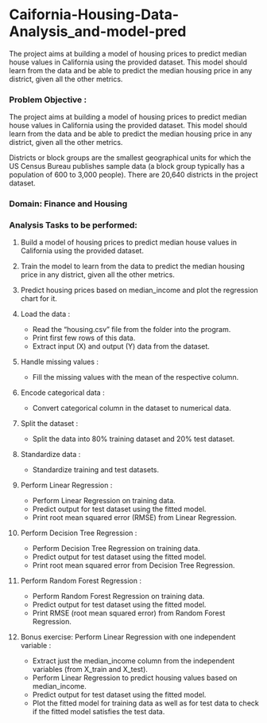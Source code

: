 # Caifornia-Housing-Data-Analysis_and-model-pred
The project aims at building a model of housing prices to predict median house values in California using the provided dataset. 
This model should learn from the data and be able to predict the median housing price in any district, given all the other metrics.

### Problem Objective :

The project aims at building a model of housing prices to predict median house values in California using the provided dataset. This model should learn from the data and be able to predict the median housing price in any district, given all the other metrics.

Districts or block groups are the smallest geographical units for which the US Census Bureau
publishes sample data (a block group typically has a population of 600 to 3,000 people). There are 20,640 districts in the project dataset.

### Domain: Finance and Housing

### Analysis Tasks to be performed:

1. Build a model of housing prices to predict median house values in California using the provided dataset.

2. Train the model to learn from the data to predict the median housing price in any district, given all the other metrics.

3. Predict housing prices based on median_income and plot the regression chart for it.

1. Load the data :

    * Read the “housing.csv” file from the folder into the program.
    * Print first few rows of this data.
    * Extract input (X) and output (Y) data from the dataset.

2. Handle missing values :

    * Fill the missing values with the mean of the respective column.

3. Encode categorical data :

    * Convert categorical column in the dataset to numerical data.

4. Split the dataset : 

    * Split the data into 80% training dataset and 20% test dataset.

5. Standardize data :

    * Standardize training and test datasets.

6. Perform Linear Regression : 

    * Perform Linear Regression on training data.
    * Predict output for test dataset using the fitted model.
    * Print root mean squared error (RMSE) from Linear Regression.

7. Perform Decision Tree Regression :

    * Perform Decision Tree Regression on training data.
    * Predict output for test dataset using the fitted model.
    * Print root mean squared error from Decision Tree Regression.

8. Perform Random Forest Regression :

    * Perform Random Forest Regression on training data.
    * Predict output for test dataset using the fitted model.
    * Print RMSE (root mean squared error) from Random Forest Regression.

9. Bonus exercise: Perform Linear Regression with one independent variable :

    * Extract just the median_income column from the independent variables (from X_train and X_test).
    * Perform Linear Regression to predict housing values based on median_income.
    * Predict output for test dataset using the fitted model.
    * Plot the fitted model for training data as well as for test data to check if the fitted model satisfies the test data.
